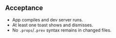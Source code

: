 ## Acceptance

- App compiles and dev server runs.
- At least one toast shows and dismisses.
- No `.props`/`.prev` syntax remains in changed files.
